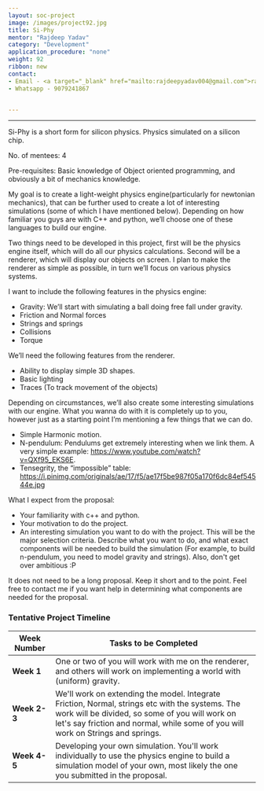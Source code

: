 ```yaml
---
layout: soc-project
image: /images/project92.jpg
title: Si-Phy
mentor: "Rajdeep Yadav"
category: "Development"
application_procedure: "none"
weight: 92
ribbon: new
contact:
- Email - <a target="_blank" href="mailto:rajdeepyadav004@gmail.com">rajdeepyadav004@gmail.com</a>
- Whatsapp - 9079241867


---
```




---
Si-Phy is a short form for silicon physics. Physics simulated on a silicon chip. 


<!--break-->

No. of mentees: 4

Pre-requisites: Basic knowledge of Object oriented programming, and obviously a bit of mechanics knowledge.  

My goal is to create a light-weight physics engine(particularly for newtonian mechanics), that can be further used to create a lot of interesting simulations (some of which I have mentioned below). Depending on how familiar you guys are with C++ and python, we’ll choose one of these languages to build our engine. 

Two things need to be developed in this project, first will be the physics engine itself, which will do all our physics calculations. Second will be a renderer, which will display our objects on screen. I plan to make the renderer as simple as possible, in turn we’ll focus on various physics systems. 

I want to include the following features in the physics engine: 
- Gravity: We’ll start with simulating a ball doing free fall under gravity. 
- Friction and Normal forces
- Strings and springs
- Collisions
- Torque 

We’ll need the following features from the renderer. 
- Ability to display simple 3D shapes.
- Basic lighting
- Traces (To track movement of the objects)

Depending on circumstances, we’ll also create some interesting simulations with our engine. What you wanna do with it is completely up to you, however just as a starting point I’m mentioning a few things that we can do. 

- Simple Harmonic motion. 
- N-pendulum: Pendulums get extremely interesting when we link them. A very simple example: https://www.youtube.com/watch?v=QXf95_EKS6E. 
- Tensegrity, the “impossible” table: https://i.pinimg.com/originals/ae/17/f5/ae17f5be987f05a170f6dc84ef54544e.jpg 

What I expect from the proposal: 
- Your familiarity with c++ and python. 
- Your motivation to do the project. 
- An interesting simulation you want to do with the project. This will be the major selection criteria. Describe what you want to do, and what exact components will be needed to build the simulation (For example, to build n-pendulum, you need to model gravity and strings). Also, don't get over ambitious :P

It does not need to be a long proposal. Keep it short and to the point. Feel free to contact me if you want help in determining what components are needed for the proposal. 

<!--break-->

### Tentative Project Timeline
<!--break-->

|Week Number  | Tasks to be Completed|
|--- | --- | 
|**Week 1** |One or two of you will work with me on the renderer, and others will work on implementing a world with (uniform) gravity.|
|**Week 2-3** |We'll work on extending the model. Integrate Friction, Normal, strings etc with the systems. The work will be divided, so some of you will work on let's say friction and normal, while some of you will work on Strings and springs. |
|**Week 4-5** | Developing your own simulation. You'll work individually to use the physics engine to build a simulation model of your own, most likely the one you submitted in the proposal. |